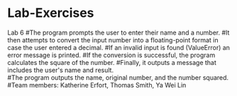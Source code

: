 # Lab-Exercises
Lab 6
#The program prompts the user to enter their name and a number. 
#It then attempts to convert the input number into a floating-point format in case the user entered a decimal. 
#If an invalid input is found (ValueError) an error message is printed.
#If the conversion is successful, the program calculates the square of the number. 
#Finally, it outputs a message that includes the user's name and result.  
#The program outputs the name, original number, and the number squared.
#Team members: Katherine Erfort, Thomas Smith, Ya Wei Lin
